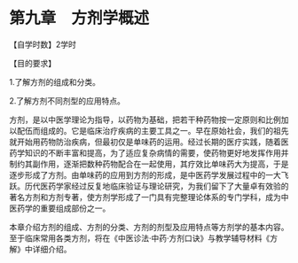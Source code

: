 # 第九章　方剂学概述

【自学时数】2学时

【目的要求】

1.了解方剂的组成和分类。

2.了解方剂不同剂型的应用特点。

方剂，是以中医学理论为指导，以药物为基础，把若干种药物按一定原则和比例加以配伍而组成的。它是临床治疗疾病的主要工具之一。早在原始社会，我们的祖先就开始用药物防治疾病，但最初仅是单味药的运用。经过长期的医疗实践，随着医药学知识的不断丰富和提高，为了适应复杂病情的需要，使药物更好地发挥作用并制约其副作用，逐渐把数种药物配合在一起使用，其疗效比单味药大为提高，于是逐步形成了方剂。由单味药的应用到方剂的形成，是中医药学发展过程中的一大飞跃。历代医药学家经过反复地临床验证与理论研究，为我们留下了大量卓有效验的著名方剂和方剂专著，使方剂学形成了一门具有完整理论体系的专门学科，成为中医药学的重要组成部份之一。

本章介绍方剂的组成、方剂的分类、方剂的剂型及应用特点等方剂学的基本内容。至于临床常用各类方剂，将在《中医诊法·中药·方剂口诀》与教学辅导材料《方解》中详细介绍。
